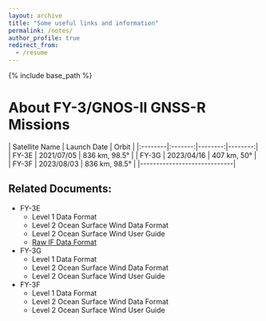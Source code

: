 ```yaml
---
layout: archive
title: "Some useful links and information"
permalink: /notes/
author_profile: true
redirect_from:
  - /resume
---
```


{% include base_path %}

About FY-3/GNOS-II GNSS-R Missions
======

| Satellite Name | Launch Date | Orbit | 
|:--------|:-------:|--------:|--------:|
| FY-3E   | 2021/07/05   | 836 km, 98.5°  | 
| FY-3G   | 2023/04/16   | 407 km, 50°    | 
| FY-3F   | 2023/08/03   | 836 km, 98.5°  | 
|-----------------------------|

## Related Documents:
* FY-3E
  * Level 1 Data Format
  * Level 2 Ocean Surface Wind Data Format
  * Level 2 Ocean Surface Wind User Guide
  * [Raw IF Data Format](/files/GNOS-II原始采样数据说明.pdf)
* FY-3G
  * Level 1 Data Format
  * Level 2 Ocean Surface Wind Data Format
  * Level 2 Ocean Surface Wind User Guide
* FY-3F
  * Level 1 Data Format
  * Level 2 Ocean Surface Wind Data Format
  * Level 2 Ocean Surface Wind User Guide